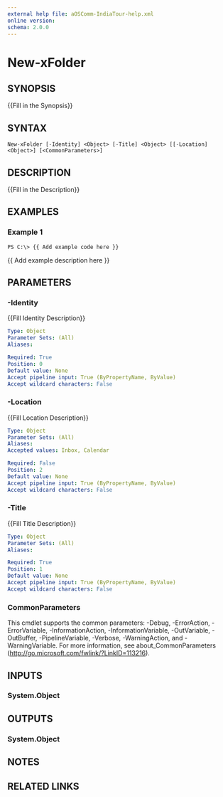 ```yaml
---
external help file: aOSComm-IndiaTour-help.xml
online version: 
schema: 2.0.0
---
```


# New-xFolder

## SYNOPSIS
{{Fill in the Synopsis}}

## SYNTAX

```
New-xFolder [-Identity] <Object> [-Title] <Object> [[-Location] <Object>] [<CommonParameters>]
```

## DESCRIPTION
{{Fill in the Description}}

## EXAMPLES

### Example 1
```
PS C:\> {{ Add example code here }}
```

{{ Add example description here }}

## PARAMETERS

### -Identity
{{Fill Identity Description}}

```yaml
Type: Object
Parameter Sets: (All)
Aliases: 

Required: True
Position: 0
Default value: None
Accept pipeline input: True (ByPropertyName, ByValue)
Accept wildcard characters: False
```

### -Location
{{Fill Location Description}}

```yaml
Type: Object
Parameter Sets: (All)
Aliases: 
Accepted values: Inbox, Calendar

Required: False
Position: 2
Default value: None
Accept pipeline input: True (ByPropertyName, ByValue)
Accept wildcard characters: False
```

### -Title
{{Fill Title Description}}

```yaml
Type: Object
Parameter Sets: (All)
Aliases: 

Required: True
Position: 1
Default value: None
Accept pipeline input: True (ByPropertyName, ByValue)
Accept wildcard characters: False
```

### CommonParameters
This cmdlet supports the common parameters: -Debug, -ErrorAction, -ErrorVariable, -InformationAction, -InformationVariable, -OutVariable, -OutBuffer, -PipelineVariable, -Verbose, -WarningAction, and -WarningVariable. For more information, see about_CommonParameters (http://go.microsoft.com/fwlink/?LinkID=113216).

## INPUTS

### System.Object

## OUTPUTS

### System.Object

## NOTES

## RELATED LINKS

